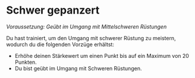 # Schwer gepanzert

_Voraussetzung: Geübt im Umgang mit Mittelschweren Rüstungen_

Du hast trainiert, um den Umgang mit schwerer Rüstung zu meistern, wodurch du die folgenden Vorzüge erhältst:

- Erhöhe deinen Stärkewert um einen Punkt bis auf ein Maximum von 20 Punkten.
- Du bist geübt im Umgang mit Schweren Rüstungen.